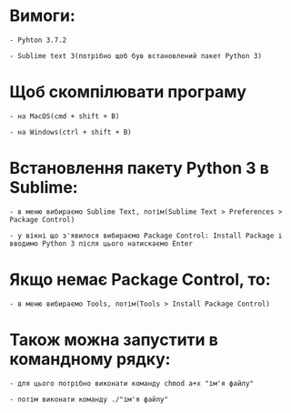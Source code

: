 # Вимоги:

	- Pyhton 3.7.2

	- Sublime text 3(потрібно щоб був встановлений пакет Python 3)

# Щоб скомпілювати програму

	- на MacOS(cmd + shift + B)

	- на Windows(ctrl + shift + B)

# Встановлення пакету Python 3 в Sublime:

	- в меню вибираємо Sublime Text, потім(Sublime Text > Preferences > Package Control)

	- у вікні що з'явилося вибираємо Package Control: Install Package і вводимо Python 3 після цього натискаємо Enter

# Якщо немає Package Control, то:

	- в меню вибираємо Tools, потім(Tools > Install Package Control)

# Також можна запустити в командному рядку:

	- для цього потрібно виконати команду chmod a+x "ім'я файлу"

	- потім виконати команду ./"ім'я файлу"



